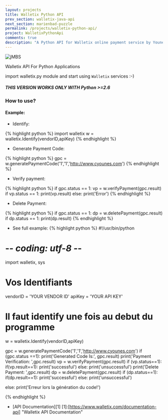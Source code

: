 ```yaml
---
layout: projects
title: Walletix Python API
prev_section: walletix-java-api
next_section: marienbad-puzzle
permalink: /projects/walletix-python-api/
project: WalletixPythonApi
comments: true
description: "A Python API for Walletix online payment service by Younes Cheikh"
---
```


![jMBS](../../img/projects/walletix/walletixpython.png)

Walletix API For Python Applications

<div class="note">
  <p>import walletix.py module and start using <code>Walletix</code> services :-)</p>
</div>

<div class="note warning">
  <h5>THIS VERSION WORKS ONLY WITH Python >=2.6 </h5>
</div>


### How to use? 
#### Example:
+ Identify:

{% highlight python %}
import walletix
w = walletix.Identify(vendorID,apiKey)
{% endhighlight %}
+ Generate Payment Code:

{% highlight python %}
gpc = w.generatePaymentCode('1','1','http://www.cyounes.com')
{% endhighlight %}
+ Verify payment:

{% highlight python %}
if gpc.status == 1:
	vp = w.verifyPayment(gpc.result)
	if vp.status == 1:
		print(vp.result)
	else:
		print('Error')
{% endhighlight %}

+ Delete Payment:

{% highlight python %}
if gpc.status == 1:
	dp = w.deletePayment(gpc.result)
	if dp.status == 1:
		print(dp.result)
{% endhighlight %}

+ See full example: 
{% highlight python %}
#!/usr/bin/python
# -*- coding: utf-8 -*-

import walletix, sys

# Vos Identifiants
vendorID = 'YOUR VENDOR ID'
apiKey = 'YOUR API KEY'

# Il faut identify une fois au debut du programme
w = walletix.Identify(vendorID,apiKey)

gpc = w.generatePaymentCode('1','1','http://www.cyounes.com')
if (gpc.status ==1):
    print('Generated Code Is:', gpc.result)
    print('Payment Verification: ',gpc.result)
    vp = w.verifyPayment(gpc.result)
    if (vp.status==1):
        if(vp.result==1):
            print('successful')
        else:
            print('unsuccessful')
    print('Delete Payment: ',gpc.result)
    dp = w.deletePayment(gpc.result)
    if (dp.status==1):
        if(dp.result==1):
            print('successful')
        else:
            print('unsuccessful')

else:
    print('Erreur lors la génération du code!')

{% endhighlight %}

+ [API Documentation][1]
[1]:[https://www.walletix.com/documentation-api] "Walletix API Documentation"



